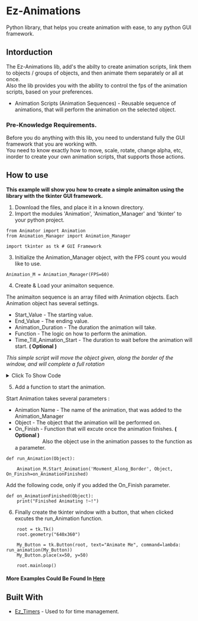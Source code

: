 # Ez-Animations
Python library, that helps you create animation with ease, to any python GUI framework.

## Intorduction

The Ez-Animations lib, add's the abilty to create animation scripts, link them to objects / groups of objects, and then animate them separately or all at once.<br>
Also the lib provides you with the ability to control the fps of the animation scripts, based on your preferences.


* Animation Scripts (Animation Sequences) - Reusable sequence of animations, that will perform the animation on the selected object.


### Pre-Knowledge Requirements.
Before you do anything with this lib, you need to understand fully the GUI framework that you are working with.<br>
You need to know exactly how to move, scale, rotate, change alpha, etc, inorder to create your own animation scripts, that supports those actions. 



## How to use

**This example will show you how to create a simple animaiton using the library with the tkinter GUI framework.**

1. Download the files, and place it in a known directory.
2. Import the modules 'Animation', 'Animation_Manager' and 'tkinter' to your python project.

```
from Animator import Animation
from Animation_Manager import Animation_Manager

import tkinter as tk # GUI Framework
```

3. Initialize the Animation_Manager object, with the FPS count you would like to use.

```
Animation_M = Animation_Manager(FPS=60)
```

4. Create & Load your animaiton sequence.

The animaiton sequence is an array filled with Animation objects. Each Animation object has several settings.

* Start_Value - The starting value.
* End_Value   - The ending value.
* Animation_Duration - The duration the animation will take.
* Function    - The logic on how to perform the animation.
* Time_Till_Animation_Start - The duration to wait before the animation will start. **( Optional )**

*This simple script will move the object given, along the border of the window, and will complete a full rotation*


<details>
  <summary>Click To Show Code</summary>
  
```
  Animation_Name = 'Movment_Along_Border'

  Animation_Sequence = lambda Object: [
          Animation(Start_Value=50,   # Moving From Left To Right.
                    End_Value=500,
                    Animation_Duration=1,
                    Function=lambda New_X_Cords: Object.place(x=New_X_Cords, y=Object.winfo_y())),
          Animation(Start_Value=50,   # Moving From Top To Bottom.
                    End_Value=310,
                    Animation_Duration=1,
                    Function=lambda New_Y_Cords: Object.place(x=Object.winfo_x(), y=New_Y_Cords),
                    Time_Till_Animation_Start=1),
          Animation(Start_Value=500,  # Moving From Right To Left.
                    End_Value=50,
                    Animation_Duration=1,
                    Function=lambda New_X_Cords: Object.place(x=New_X_Cords, y=Object.winfo_y()),
                    Time_Till_Animation_Start=2),
          Animation(Start_Value=310,  # Moving From Bottom To Top.
                    End_Value=50,
                    Animation_Duration=1,
                    Function=lambda New_Y_Cords: Object.place(x=Object.winfo_x(), y=New_Y_Cords),
                    Time_Till_Animation_Start=3)
  ]

  # Adding/Loading The Animation Sequence.
  Animation_M.Add_Animation_Sequence(Animation_Name, Animation_Sequence)
```
</details>


5. Add a function to start the animation.

Start Animation takes several parameters :

* Animation Name - The name of the animation, that was added to the Animation_Manager
* Object - The object that the animation will be performed on.
* On_Finish - Function that will excute once the animation finishes. **( Optional )**<br>
&emsp;&emsp;&emsp;&emsp;&emsp;&nbsp;Also the object use in the animation passes to the function as a parameter. 

```
def run_Animation(Object):

    Animation_M.Start_Animation('Movment_Along_Border', Object, On_Finish=on_AnimationFinished)
```

Add the following code, only if you added the On_Finish parameter.

```
def on_AnimationFinished(Object):
    print("Finished Animating !~!")
```

6. Finally create the tkinter window with a button, that when clicked excutes the run_Animation function.

```    
    root = tk.Tk()
    root.geometry("640x360")

    My_Button = tk.Button(root, text="Animate Me", command=lambda: run_animation(My_Button))
    My_Button.place(x=50, y=50)

    root.mainloop()
```

#### More Examples Could Be Found In [Here]()

## Built With

* [Ez_Timers](https://github.com/edenb-dev/Ez-Timers) - Used to for time management.
